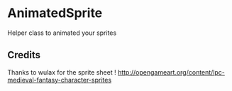 # AnimatedSprite
Helper class to animated your sprites

## Credits
Thanks to wulax for the sprite sheet !
http://opengameart.org/content/lpc-medieval-fantasy-character-sprites
				
